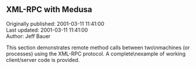 ## XML-RPC with Medusa  
Originally published: 2001-03-11 11:41:00  
Last updated: 2001-03-11 11:41:00  
Author: Jeff Bauer  
  
This section demonstrates remote method calls between two\nmachines (or processes) using the XML-RPC protocol.  A complete\nexample of working client/server code is provided.